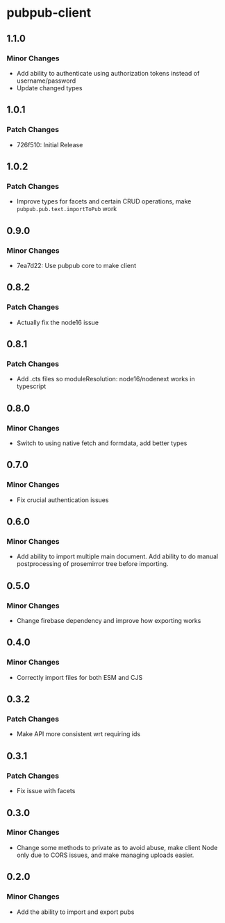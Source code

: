 # pubpub-client

## 1.1.0

### Minor Changes

- Add ability to authenticate using authorization tokens instead of username/password
- Update changed types

## 1.0.1

### Patch Changes

- 726f510: Initial Release

## 1.0.2

### Patch Changes

- Improve types for facets and certain CRUD operations, make `pubpub.pub.text.importToPub` work

## 0.9.0

### Minor Changes

- 7ea7d22: Use pubpub core to make client

## 0.8.2

### Patch Changes

- Actually fix the node16 issue

## 0.8.1

### Patch Changes

- Add .cts files so moduleResolution: node16/nodenext works in typescript

## 0.8.0

### Minor Changes

- Switch to using native fetch and formdata, add better types

## 0.7.0

### Minor Changes

- Fix crucial authentication issues

## 0.6.0

### Minor Changes

- Add ability to import multiple main document. Add ability to do manual postprocessing of prosemirror tree before importing.

## 0.5.0

### Minor Changes

- Change firebase dependency and improve how exporting works

## 0.4.0

### Minor Changes

- Correctly import files for both ESM and CJS

## 0.3.2

### Patch Changes

- Make API more consistent wrt requiring ids

## 0.3.1

### Patch Changes

- Fix issue with facets

## 0.3.0

### Minor Changes

- Change some methods to private as to avoid abuse, make client Node only due to CORS issues, and make managing uploads easier.

## 0.2.0

### Minor Changes

- Add the ability to import and export pubs
